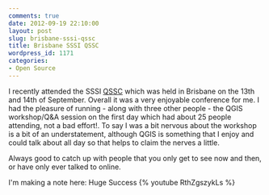 ```yaml
---
comments: true
date: 2012-09-19 22:10:00
layout: post
slug: brisbane-sssi-qssc
title: Brisbane SSSI QSSC
wordpress_id: 1171
categories:
- Open Source
---
```


I recently attended the SSSI [QSSC](http://www.sssi.org.au/details/region/4/cat/280.html) which was held in Brisbane on the 13th and 14th of September.  Overall it was a very enjoyable conference for me.  I had the pleasure of running - along with three other people - the QGIS workshop/Q&A session on the first day which had about 25 people attending, not a bad effort!.  To say I was a bit nervous about the workshop is a bit of an understatement, although QGIS is something that I enjoy and could talk about all day so that helps to claim the nerves a little.

Always good to catch up with people that you only get to see now and then, or have only ever talked to online.

I'm making a note here: Huge Success
{% youtube RthZgszykLs %}




